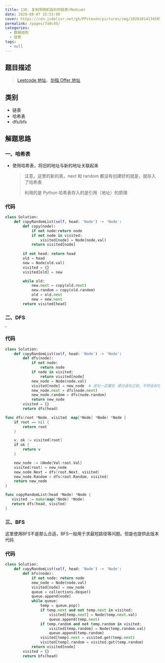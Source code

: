 ```yaml
---
title: 138. 复制带随机指针的链表(Medium)
date: 2020-08-07 15:53:00
cover: https://cdn.jsdelivr.net/gh/PPsteven/pictures/img/20201014134505.png
permalink: /pages/7a0c45/
categories: 
  - 数据结构
  - 链表
tags: 
  - null
---
```


## 题目描述

> [Leetcode 地址](https://leetcode-cn.com/problems/copy-list-with-random-pointer/)、[剑指 Offer 地址](https://leetcode-cn.com/problems/fu-za-lian-biao-de-fu-zhi-lcof/)

## 类别

- 链表
- 哈希表
- dfs/bfs

## 解题思路

### 一、哈希表

- 使用哈希表，将旧的地址与新的地址关联起来

  > 注意，这里的新的表，next 和 random 都没有创建好的就是，就存入了哈希表
  >
  > 利用的是 Python 哈希表存入的是引用（地址）的原理

### 代码

```python
class Solution:
    def copyRandomList(self, head: 'Node') -> 'Node':
        def copy(node):
            if not node:return node
            if not node in visited:
                visited[node] = Node(node.val)
            return visited[node]
        
        if not head: return head 
        old = head 
        new = Node(old.val)
        visited = {}
        visited[old] = new 

        while old:
            new.next = copy(old.next)
            new.random = copy(old.random)
            old = old.next
            new = new.next 
        return visited[head]
```

### 二、DFS

<img src="https://cdn.jsdelivr.net/gh/PPsteven/pictures/img/20200714175143.png" style="zoom: 33%;" />

### 代码

```python
class Solution:
    def copyRandomList(self, head: 'Node') -> 'Node':
        def dfs(node):
            if not node: 
                return node 
            if node in visited:
                return visited[node]
            new_node = Node(node.val)
            visited[node] = new_node  # 这句一定要在 递归语句之前，不然会存在反复创建的问题
            new_node.next = dfs(node.next)
            new_node.random = dfs(node.random)
            return new_node
        visited = {}
        return dfs(head)
```

```go
func dfs(root *Node, visited  map[*Node] *Node) *Node {
    if root == nil {
        return root 
    }

    v, ok := visited[root]
    if ok {
        return v
    }

    new_node := &Node{Val:root.Val}
    visited[root] = new_node
    new_node.Next = dfs(root.Next, visited)
    new_node.Random = dfs(root.Random, visited)
    return new_node
}

func copyRandomList(head *Node) *Node {
   visited := make(map[*Node] *Node)
   return dfs(head, visited) 
}
```

### 三、BFS

这里使用BFS不是那么合适，BFS一般用于求最短路径等问题。但是也提供此版本代码

### 代码

```python
class Solution:
    def copyRandomList(self, head: 'Node') -> 'Node':
        def bfs(node):
            if not node: return node 
            new_node = Node(node.val)
            visited[node] = new_node
            queue = collections.deque()
            queue.append(node)
            while queue:
                temp = queue.pop()
                if temp.next and not temp.next in visited:
                    visited[temp.next] = Node(temp.next.val)
                    queue.append(temp.next)
                if temp.random and not temp.random in visited:
                    visited[temp.random] = Node(temp.random.val)
                    queue.append(temp.random)
                visited[temp].next = visited.get(temp.next)
                visited[temp].random = visited.get(temp.random)
            return visited[node]
        visited = {}
        return bfs(head)
```

